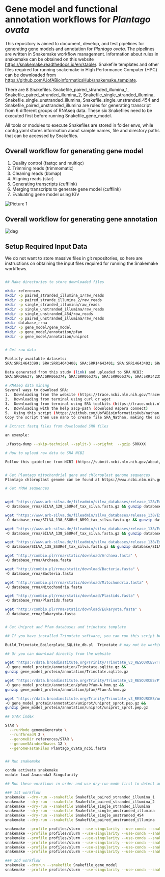 # Gene model and functional annotation workflows for *Plantago ovata*

This repository is aimed to document, develop, and test pipelines for generating gene models and annotation for *Plantago ovata*. The pipelines are written in Snakemake workflow management. Information about rules in snakemake can be obtained on this website https://snakemake.readthedocs.io/en/stable/. Snakefile templates and other files required for running snakemake in High Performance Computer (HPC) can be downloaded from https://github.com/UofABioinformaticsHub/snakemake_template.

There are 8 Snakefiles. Snakefile_paired_stranded_illumina_1, Snakefile_paired_stranded_illumina_2, Snakefile_single_stranded_illumina, Snakefile_single_unstranded_illumina, Snakefile_single_unstranded_454 and Snakefile_paired_unstranded_illumina are rules for generating transcript from 6 different groups of RNAseq data. These six Snakefiles need to be executed first before running Snakefile_gene_model.

All tools or modules to execute Snakefiles are stored in folder envs, while config.yaml stores information about sample names, file and directory paths that can be accessed by Snakefiles.


## Overall workflow for generating gene model

1.	Quality control (fastqc and multiqc)
2.	Trimming reads (trimmomatic)
3.	Cleaning reads (bbmap)
4.	Aligning reads (star)
5.	Generating transcripts (cufflink)
6.	Merging transcripts to generate gene model (cufflink)
7.	Evaluating gene model using IGV

![Picture 1](https://user-images.githubusercontent.com/57382343/102685534-4f86d800-4231-11eb-8f43-cc7cc62d1f57.png)

## Overall workflow for generating gene annotation

![dag](https://user-images.githubusercontent.com/57382343/214975083-ba582a19-0938-49dd-a601-7ca964b602ca.png)

## Setup Required Input Data

We do not want to store massive files in git repositories, so here are instructions on obtaining the input files required for running the Snakemake workflows.

```bash 

## Make directories to store downloaded files

mkdir references
mkdir -p paired_stranded_illumina_1/raw_reads
mkdir -p paired_strande_illumina_2/raw_reads
mkdir -p single_stranded_illumina/raw_reads
mkdir -p single_unstranded_illumina/raw_reads
mkdir -p single_unstranded_454/raw_reads
mkdir -p paired_unstranded_illumina/raw_reads
mkdir database_rrna
mkdir -p gene_model/gene_model
mkdir -p gene_model/annotation/pfam
mkdir -p gene_model/annotation/uniprot

```

```bash

# Get raw data

Publicly available datasets:
SRA:SRR14643399; SRA:SRR14643400; SRA:SRR14643401; SRA:SRR14643402; SRA:SRR14643403; SRA:SRR14643404; SRA:SRR14643405; SRA:SRR14643406; SRA:SRR14643407; SRA:SRR14643408; SRA:SRR14643409; SRA:SRR14643410; SRA:SRR14643411; SRA:SRR14643412; SRA:SRR14643413; SRA:SRR14643414; SRA:SRR14643415; SRA:SRR14643416; SRA:SRR14643417; SRA:SRR14643418; SRA:SRR14643419; SRA:SRR14643420; SRA:SRR14643421; SRA:SRR14643422; SRA:SRR14643423; SRA:SRR14643424; SRA:SRR14643425; SRA:SRR14643426; SRA:SRR14643427; SRA:SRR14643428; SRA:SRR14643429; SRA:SRR14643430; SRA:SRR14643431; SRA:SRR14643432; SRA:SRR14643433; SRA:SRR14643434; SRA:SRR14643435; SRA:SRR14643436

Data generated from this study (link) and uploaded to SRA NCBI:
SRA:SRR06637; SRA:SRR066374; SRA:SRR066375; SRA:SRR066376; SRA:SRR342350; SRA:SRR342351; SRA:SRR629688; SRA:SRR1311174; SRA:SRR1311175; SRA:SRR1311176; SRA:SRR1311177; SRA:SRR3883622 SRA:SRR3883620; SRA:SRR3883621; SRA:SRR3883618; SRA:SRR3883619; SRA:SRR3885726; SRA:SRR3885727; SRA:SRR3885728; SRA:SRR5434206; SRA:SRR5434207; SRA:SRR5434208; SRA:SRR5434209; SRA:SRR5434211; SRA:SRR5434210; SRA:SRR5434213; SRA:SRR5434212

# RNAseq data mining
Several ways to download SRA:
1.	Downloading from the website (https://trace.ncbi.nlm.nih.gov/Traces/sra/sra.cgi?view=search_seq_name)
2.	Downloading from terminal using curl or wget
3.	Downloading from terminal using SRA toolkits (https://trace.ncbi.nlm.nih.gov/Traces/sra/sra.cgi?view=software)
4.	Downloading with the help ascp-path (download Aspera connect)
5.	Using this script (https://github.com/UofABioinformaticsHub/nathan_sysadmin_scripts/blob/master/general_script/sra_downloader.sh)
Copy the script then use nano to create file SRA_Nathan, making the script executable chmod tx SRA_Nathan, inside the directory where we save the script, run it by typing ./SRA_Nathan –a SRR10076762 –o SRR10076762 

# Extract fastq files from downloaded SRR files

an example:

./fastq-dump --skip-technical --split-3 --origfmt  --gzip SRRXXX

# How to upload raw data to SRA NCBI

Follow this guideline from NCBI (https://submit.ncbi.nlm.nih.gov/about/sra/)
```

```bash

# Get Plantago mitochondrial gene and chloroplast genome sequences
Plantago chloroplast genome can be found at https://www.ncbi.nlm.nih.gov/nuccore/MH205737.1/ and a mitochondrial gene is in here https://www.ncbi.nlm.nih.gov/nuccore/EU069524.1/.

# Get rRNA sequences

   
wget "https://www.arb-silva.de/fileadmin/silva_databases/release_128/Exports/SILVA_128_LSURef_tax_silva.fasta.gz" \
-O database_rrna/SILVA_128_LSURef_tax_silva.fasta.gz && gunzip database_rrna/SILVA_128_LSURef_tax_silva.fasta.gz

wget "https://www.arb-silva.de/fileadmin/silva_databases/release_138/Exports/SILVA_138_SSURef_NR99_tax_silva.fasta.gz" \
-O database_rrna/SILVA_138_SSURef_NR99_tax_silva.fasta.gz && gunzip database_rrna/SILVA_138_SSURef_NR99_tax_silva.fasta.gz

wget "https://www.arb-silva.de/fileadmin/silva_databases/release_138/Exports/SILVA_138_SSURef_tax_silva.fasta.gz" \
-O database_rrna/SILVA_138_SSURef_tax_silva.fasta.gz && gunzip database_rrna/SILVA_138_SSURef_tax_silva.fasta.gz

wget "https://www.arb-silva.de/fileadmin/silva_databases/release_138/Exports/SILVA_138_SSURef_tax_silva.fasta.gz" \
-O database/SILVA_138_SSURef_tax_silva.fasta.gz && gunzip database/SILVA_138_SSURef_tax_silva.fasta.gz

wget "http://combio.pl/rrna/static/download/Archaea.fasta" \
-O database_rrna/Archaea.fasta

wget "http://combio.pl/rrna/static/download/Bacteria.fasta" \
-O database_rrna/Bacteria.fasta

wget "http://combio.pl/rrna/static/download/Mitochondria.fasta" \
-O database_rrna/Mitochondria.fasta

wget "http://combio.pl/rrna/static/download/Plastids.fasta" \
-O database_rrna/Plastids.fasta

wget "http://combio.pl/rrna/static/download/Eukaryota.fasta" \
-O database_rrna/Eukaryota.fasta


# Get Uniprot and Pfam databases and trinotate template

## If you have installed Trinotate software, you can run this script below:

Build_Trinotate_Boilerplate_SQLite_db.pl  Trinotate # may not be working as they update the databases

## Or you can download directly from the website

wget "https://data.broadinstitute.org/Trinity/Trinotate_v3_RESOURCES/Trinotate_v3.sqlite.gz" \
-O gene_model_protein/annotation/Trinotate.sqlite.gz &&
gunzip gene_model_protein/annotation/Trinotate.sqlite.gz

wget "https://data.broadinstitute.org/Trinity/Trinotate_v3_RESOURCES/Pfam-A.hmm.gz" \
-O gene_model_protein/annotation/pfam/Pfam-A.hmm.gz &&
gunzip gene_model_protein/annotation/pfam/Pfam-A.hmm.gz

wget "https://data.broadinstitute.org/Trinity/Trinotate_v3_RESOURCES/uniprot_sprot.pep.gz" \
-O gene_model_protein/annotation/uniprot/uniprot_sprot.pep.gz &&
gunzip gene_model_protein/annotation/uniprot/uniprot_sprot.pep.gz

## STAR index

STAR \
  --runMode genomeGenerate \
  --runThreadN 2 \
  --genomeDir references/STAR \
  --genomeSAindexNbases 12 \
  --genomeFastaFiles Plantago_ovata_ncbi.fasta

```

```bash

## Run snakemake

conda activate snakemake
module load Anaconda3 Singularity

## Run these workflows in order and use dry-run mode first to detect any problem related to snakemake rules

### 1st workflow 
snakemake --dry-run --snakefile Snakefile_paired_stranded_illumina_1
snakemake --dry-run --snakefile Snakefile_paired_stranded_illumina_2
snakemake --dry-run --snakefile Snakefile_single_stranded_illumina
snakemake --dry-run --snakefile Snakefile_single_unstranded_illumina
snakemake --dry-run --snakefile Snakefile_single_unstranded_454
snakemake --dry-run --snakefile Snakefile_paired_unstranded_illumina

snakemake --profile profiles/slurm --use-singularity --use-conda --snakefile Snakefile_paired_stranded_illumina_1
snakemake --profile profiles/slurm --use-singularity --use-conda --snakefile Snakefile_paired_stranded_illumina_2
snakemake --profile profiles/slurm --use-singularity --use-conda --snakefile Snakefile_single_stranded_illumina
snakemake --profile profiles/slurm --use-singularity --use-conda --snakefile Snakefile_single_unstranded_illumina
snakemake --profile profiles/slurm --use-singularity --use-conda --snakefile Snakefile_single_unstranded_454
snakemake --profile profiles/slurm --use-singularity --use-conda --snakefile Snakefile_paired_unstranded_illumina

### 2nd workflow
snakemake --dryrun --snakefile Snakefile_gene_model
snakemake --profile profiles/slurm --use-singularity --use-conda --snakefile Snakefile_gene_model

```

